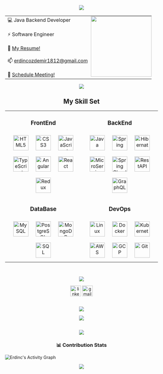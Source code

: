<h1 align="center"> 
    <img src="https://readme-typing-svg.herokuapp.com/?font=Righteous&size=35&center=true&vCenter=true&width=500&height=70&duration=4000&lines=Hello+World!+👋😃;+I'm+Erdinc+👋😃;"/>
</h1>
<table border="0" align="center">
  <tr border="0">      
    <td align="left">
💻    Java Backend Developer <br>
      <br>
⚡️     Software Engineer   <br>
 <br>     
📝    <a href="https://bold.pro/my/erdinc-ozdemir">My Resume!</a>  <br> 
 <br>
📫    <a href="mailto:erdincozdemir1812@gmail.com">erdincozdemir1812@gmail.com</a><br>
<br>
👥    <a href="https://calendly.com/erdincozdemir/40min">Schedule Meeting!</a>  <br>
   </td>
  <td style="display: block; margin: 0 auto;
    padding:0;">
<img align="right" style="height:200px;" src="https://github.com/ErdincOzdemirr/ErdincOzdemirr/assets/127399545/2e47c1e6-b17b-42a9-b856-11f6edcd485d" alt="" />
  </td>
 </tr>
</table>

<p align="center">
<img src="https://user-images.githubusercontent.com/73097560/115834477-dbab4500-a447-11eb-908a-139a6edaec5c.gif"> 
<br>
  <h2 align="center"> My Skill Set </h2>  
<table align="center">
<tr>
<td align="top" width="50%">
<h3 align="center">FrontEnd</h3>
<div align="center">
<img style="margin: 10px; width: 50px;" src="https://profilinator.rishav.dev/skills-assets/html5-original-wordmark.svg" alt="HTML5" height="50" />
<img style="margin: 10px; width: 50px;" src="https://profilinator.rishav.dev/skills-assets/css3-original-wordmark.svg" alt="CSS3" height="50" />
<img style="margin: 10px; width: 50px;" src="https://profilinator.rishav.dev/skills-assets/javascript-original.svg" alt="JavaScript" height="50" />
<img style="margin: 10px; width: 50px;" src="https://profilinator.rishav.dev/skills-assets/typescript-original.svg" alt="TypeScript" height="50" />
<img style="margin: 10px; width: 50px;" src="https://profilinator.rishav.dev/skills-assets/angularjs-original.svg" alt="Angular" height="50" />
<img style="margin: 10px; width: 50px;" src="https://profilinator.rishav.dev/skills-assets/react-original-wordmark.svg" alt="React" height="50" />
<img style="margin: 10px; width: 50px;" src="https://profilinator.rishav.dev/skills-assets/redux-original.svg" alt="Redux" height="50" />
</div>
</td>
<td valign="top" width="50%">
<h3 align="center">BackEnd</h3>
<div align="center">
<img style="margin: 10px; width: 50px;" src="https://img.icons8.com/?size=512&id=13679&format=png" alt="Java" height="50" />
<img style="margin: 10px; width: 50px;" src="https://img.icons8.com/color/48/spring-logo.png" alt="Spring" height="50" />
<img style="margin: 10px; width: 50px;" src="https://i.hizliresim.com/s0ko3z2.png" alt="Hibernate" height="50" />
<img style="margin: 10px; width: 50px;" src="https://img.icons8.com/external-soft-fill-juicy-fish/60/external-microservice-microservices-soft-fill-soft-fill-juicy-fish.png" alt="MicroService" height="50" />
<img style="margin: 10px; width: 50px;" src="https://i.hizliresim.com/alpqepq.png" alt="Spring Cloud" height="50" />
<img style="margin: 10px; width: 50px;" src="https://i.hizliresim.com/rds6yis.png" alt="RestAPI" height="50" />
<img style="margin: 10px; width: 50px;" src="https://img.icons8.com/color/48/graphql.png" alt="GraphQL" height="50" />
</div>
</td>
</tr>
<tr>
<td valign="top" width="50%">
<h3 align="center">DataBase</h3>
<div align="center">
<img style="margin: 10px; width: 50px;" src="https://img.icons8.com/fluency/48/mysql-logo.png" alt="MySQL" height="50" />
<img style="margin: 10px; width: 50px;" src="https://img.icons8.com/color/48/postgreesql.png" alt="PostgreSQL" height="50" />
<img style="margin: 10px; width: 50px;" src="https://profilinator.rishav.dev/skills-assets/mongodb-original-wordmark.svg" alt="MongoDB" height="50" />
<img style="margin: 10px; width: 50px;" src="https://img.icons8.com/?size=512&id=3767&format=png" alt="SQL" height="50" />
</div>
</td>
<td valign="top" width="50%">
<h3 align="center">DevOps</h3>
<div align="center">
<img style="margin: 10px; width: 50px;" src="https://profilinator.rishav.dev/skills-assets/linux-original.svg" alt="Linux" height="50" />
<img style="margin: 10px; width: 50px;" src="https://img.icons8.com/fluency/48/docker.png" alt="Docker" height="50" />
<img style="margin: 10px; width: 50px;" src="https://profilinator.rishav.dev/skills-assets/kubernetes-icon.svg" alt="Kubernetes" height="50" />
<img style="margin: 10px; width: 50px;" src="https://img.icons8.com/color/48/amazon-web-services.png" alt="AWS" height="50" />
<img style="margin: 10px; width: 50px;" src="https://profilinator.rishav.dev/skills-assets/google_cloud-icon.svg" alt="GCP" height="50" />
<img style="margin: 10px; width: 50px;" src="https://cdn.jsdelivr.net/gh/devicons/devicon/icons/git/git-original.svg" alt="Git" height="50" />
</div>
</td>
</tr>
</table>
<br>
<p align="center">
<img src="https://user-images.githubusercontent.com/73097560/115834477-dbab4500-a447-11eb-908a-139a6edaec5c.gif"> 
<br>

<div align="center">
  <a href="https://www.linkedin.com/in/erdincozdemir/"><img src="https://img.shields.io/static/v1?message=LinkedIn&logo=linkedin&label=&color=0077B5&logoColor=white&labelColor=&style=for-the-badge" height="35" alt="linkedin logo"  /></a>
  <a href="mailto: erdincozdemir1812@gmail.com"><img src="https://img.shields.io/static/v1?message=Gmail&logo=gmail&label=&color=D14836&logoColor=white&labelColor=&style=for-the-badge" height="35" alt="gmail logo"  /></a>
</div>
<br>
<p align="center">
<img src="https://user-images.githubusercontent.com/73097560/115834477-dbab4500-a447-11eb-908a-139a6edaec5c.gif"> 
<br>

<div align="center">
  <img src="https://profile-counter.glitch.me/ErdincOzdemirr/count.svg?"  />
</div>
<br>

<p align="center">
<img src="https://user-images.githubusercontent.com/73097560/115834477-dbab4500-a447-11eb-908a-139a6edaec5c.gif"> 
<br>
  
<h3 align="center"> 📊 Contribution Stats </h3>  

<img alt="Erdinc's Activity Graph" src="https://github-readme-activity-graph.vercel.app/graph/?username=ErdincOzdemirr&bg_color=1F222E&color=F8D866&line=F85D7F&point=FFFFFF&hide_border=true" />
 

<br>
<p align="center">
<img src="https://user-images.githubusercontent.com/73097560/115834477-dbab4500-a447-11eb-908a-139a6edaec5c.gif"> 
<br>
